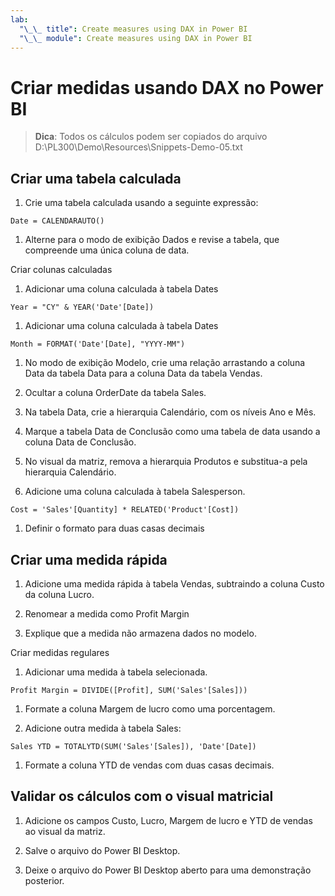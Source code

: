 ```yaml
---
lab:
  "\_\_ title": Create measures using DAX in Power BI
  "\_\_ module": Create measures using DAX in Power BI
---
```

# Criar medidas usando DAX no Power BI

> **Dica**: Todos os cálculos podem ser copiados do arquivo D:\PL300\Demo\Resources\Snippets-Demo-05.txt

## Criar uma tabela calculada

1. Crie uma tabela calculada usando a seguinte expressão:

```dax
Date = CALENDARAUTO()
```

1. Alterne para o modo de exibição Dados e revise a tabela, que compreende uma única coluna de data.

Criar colunas calculadas

1. Adicionar uma coluna calculada à tabela Dates

```dax
Year = "CY" & YEAR('Date'[Date])
```

1. Adicionar uma coluna calculada à tabela Dates

```dax
Month = FORMAT('Date'[Date], "YYYY-MM")
```

1. No modo de exibição Modelo, crie uma relação arrastando a coluna Data da tabela Data para a coluna Data da tabela Vendas.

1. Ocultar a coluna OrderDate da tabela Sales.

1. Na tabela Data, crie a hierarquia Calendário, com os níveis Ano e Mês.

1. Marque a tabela Data de Conclusão como uma tabela de data usando a coluna Data de Conclusão.

1. No visual da matriz, remova a hierarquia Produtos e substitua-a pela hierarquia Calendário.

1. Adicione uma coluna calculada à tabela Salesperson.

```dax
Cost = 'Sales'[Quantity] * RELATED('Product'[Cost])
```

1. Definir o formato para duas casas decimais

## Criar uma medida rápida

1. Adicione uma medida rápida à tabela Vendas, subtraindo a coluna Custo da coluna Lucro.

1. Renomear a medida como Profit Margin

1. Explique que a medida não armazena dados no modelo.

Criar medidas regulares

1. Adicionar uma medida à tabela selecionada.

```dax
Profit Margin = DIVIDE([Profit], SUM('Sales'[Sales]))
```

1. Formate a coluna Margem de lucro como uma porcentagem.

1. Adicione outra medida à tabela Sales:

```dax
Sales YTD = TOTALYTD(SUM('Sales'[Sales]), 'Date'[Date])
```

1. Formate a coluna YTD de vendas com duas casas decimais.

## Validar os cálculos com o visual matricial

1. Adicione os campos Custo, Lucro, Margem de lucro e YTD de vendas ao visual da matriz.

1. Salve o arquivo do Power BI Desktop.

1. Deixe o arquivo do Power BI Desktop aberto para uma demonstração posterior.
